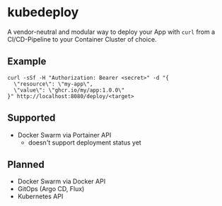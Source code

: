 # kubedeploy

A vendor-neutral and modular way to deploy your App with `curl` from a CI/CD-Pipeline to your Container Cluster of
choice.

## Example

```shell
curl -sSf -H "Authorization: Bearer <secret>" -d "{
  \"resource\": \"my-app\",
  \"value\": \"ghcr.io/my/app:1.0.0\"
}" http://localhost:8080/deploy/<target>
```

## Supported

- Docker Swarm via Portainer API
  - doesn't support deployment status yet

## Planned

- Docker Swarm via Docker API
- GitOps (Argo CD, Flux)
- Kubernetes API
